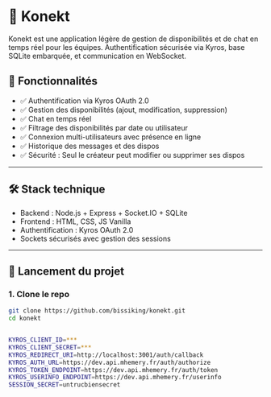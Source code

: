# 🚀 Konekt

Konekt est une application légère de gestion de disponibilités et de chat en temps réel pour les équipes. Authentification sécurisée via Kyros, base SQLite embarquée, et communication en WebSocket.

## 🧠 Fonctionnalités

- ✅ Authentification via Kyros OAuth 2.0
- ✅ Gestion des disponibilités (ajout, modification, suppression)
- ✅ Chat en temps réel
- ✅ Filtrage des disponibilités par date ou utilisateur
- ✅ Connexion multi-utilisateurs avec présence en ligne
- ✅ Historique des messages et des dispos
- ✅ Sécurité : Seul le créateur peut modifier ou supprimer ses dispos

---

## 🛠️ Stack technique

- Backend : Node.js + Express + Socket.IO + SQLite
- Frontend : HTML, CSS, JS Vanilla
- Authentification : Kyros OAuth 2.0
- Sockets sécurisés avec gestion des sessions

---

## 🚀 Lancement du projet

### 1. Clone le repo

```bash
git clone https://github.com/bissiking/konekt.git
cd konekt


KYROS_CLIENT_ID=***
KYROS_CLIENT_SECRET=***
KYROS_REDIRECT_URI=http://localhost:3001/auth/callback
KYROS_AUTH_URL=https://dev.api.mhemery.fr/auth/authorize
KYROS_TOKEN_ENDPOINT=https://dev.api.mhemery.fr/auth/token
KYROS_USERINFO_ENDPOINT=https://dev.api.mhemery.fr/userinfo
SESSION_SECRET=untrucbiensecret